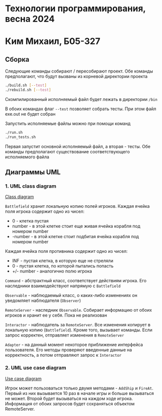 Технологии программирования, весна 2024
=====
Ким Михаил, Б05-327
=====
Сборка
-----
Следующие команды собирают / пересобирают проект.
Обе команды предполагают, что будут вызваны из корневой директории проекта
```bash
./build.sh [--test]
./rebuild.sh [--test]
```

Скомпилированный исполняемый файл будет лежать в директории `/bin`

В обоих командах флаг `--test` позволяет собрать тесты.
При этом файл exe.out не будет собран

Запустить исполняемые файлы можно при помощи команд
```bash
./run.sh
./run_tests.sh
```
Первая запустит основной исполняемый файл, а вторая - тесты.
Обе команды предполагают существование соответствующего исполняемого файла

Диаграммы UML
----
### 1. UML class diagram
[Class diagram](./class_uml.jpg?raw=true)

`Battlefield` хранит локальную копию полей игроков.
Каждая ячейка поля игрока содержит одно из чисел:
- 0 - клетка пустая
- number - в этой клетке стоит еще живая ячейка корабля под номером number
- -number - в этой клетке стоит подбитая ячейка корабля под номером number

Каждая ячейка поля противника содержит одно из чисел:
- INF - пустая клетка, в которую еще не стреляли
- 0 - пустая клетка, по которой пытались попасть
- +/- number - аналогично полю игрока

`Command` - абстрактный класс, соответствует действиям игрока.
Его наследники взаимодействуют напрямую с `Battlefield`

`Observable` - наблюдаемый класс,
о каких-либо изменениях он уведомляет наблюдателя (`Observer`)

`RemoteServer` - наследник `Observable`.
Собирает информацию от обоих игроков и хранит ее у себя.
Пока не реализован

`Interactor` - наблюдатель за `RemoteServer`.
Все изменения копирует в локальную копию (`Battlefield`).
Кроме того, вызывает команды.
Если запрос корректен, отправляет изменения в `RemoteServer`

`Adapter` - на данный момент некоторое приближение интерфейса пользователя.
Его методы проверяют введенные данные на корректность, а потом отправляют запрос к `Interactor`

### 2. UML use case diagram

[Use case diagram](./use_case_uml.jpg?raw=true)

Игрок может пользоваться только двумя методами - `AddShip` и `FireAt`.
Первый из них вызывается 10 раз в начале игры и больше вызываться не может.
Второй будет вызываться на каждом ходе игрока.
Информация от обоих запросов будет сохраняться объектом RemoteServer.
